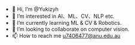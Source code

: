 - 👋 Hi, I’m @Yukizyh
- 👀 I’m interested in AI、ML、CV、NLP etc.
- 🌱 I’m currently learning ML & CV & Robotics.
- 💞️ I’m looking to collaborate on computer vision.
- 📫 How to reach me u7406477@anu.edu.au

<!---
Yukizyh/Yukizyh is a ✨ special ✨ repository because its `README.md` (this file) appears on your GitHub profile.
You can click the Preview link to take a look at your changes.
--->
